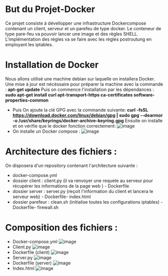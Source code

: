 # But du Projet-Docker
Ce projet consiste à dévellopper une infrastructure Dockercompose contenant un client, serveur et un parefeu de type docker. Le conteneur de type pare-feu va pouvoir lancer une image et des règles SHELL. L'implémentation des règles va se faire avec les règles postroutung en employant les iptables.

# Installation de Docker
Nous allons utilisé une machine debian sur laquelle on installera Docker. Une mise à jour est nécéssaire pour préparer la machine avec la commande : **apt-get update**
Puis on commence l'installation par les dépendances : **sudo apt-get install  curl apt-transport-https ca-certificates software-properties-common**
- Puis On ajoute la clé GPG avec la commande suivante: **curl -fsSL https://download.docker.com/linux/debian/gpg |  sudo gpg --dearmor -o /usr/share/keyrings/docker-archive-keyring.gpg**
Ensuite on installe et on vérifie que le docker fonction correctement:
![image](https://user-images.githubusercontent.com/66318278/170119519-50452215-9275-4aca-955d-0cb29ef3b3fa.png)
- On installe un Docker compose : 
![image](https://user-images.githubusercontent.com/66318278/170121369-5e51a985-e377-41c8-91ff-f7d6d9969651.png)
# Architecture des fichiers : 
On disposera d'un repository contenant l'architecture suivante :
- docker-compose.yml
- dossier client : client.py (il va renvoyer une requete au serveur pour récupérer les informations de la page web ) - Dockerfile 
- dossier server : server.py (reçoit l'information du client et lancera le serveur web) - Dockerfile- index.html
- dossier parefeur : clean.sh (initialise toutes les configurations iptables) - Dockerfile- firewall.sh 
# Composition des fichiers :
  - Docker-compose.yml 
 ![image](https://user-images.githubusercontent.com/66318278/170126786-f854dd1e-61e6-4b7b-af82-feb03075b403.png)
- Client.py
![image](https://user-images.githubusercontent.com/66318278/170127296-75800181-ad6b-4425-840b-329a0f24dadf.png)
- Dockerfile (client)
![image](https://user-images.githubusercontent.com/66318278/170127423-8ea9171d-fba2-4083-9919-555e31d4aba9.png)
- Server.py
![image](https://user-images.githubusercontent.com/66318278/170127893-224eba97-c9f2-494b-9931-ac7bf641c3d9.png)
- Dockerfile (server)
![image](https://user-images.githubusercontent.com/66318278/170127970-8809099a-85cf-4b64-94f4-d05ba1611bcf.png)
- Index.html
![image](https://user-images.githubusercontent.com/66318278/170128275-cb3035f6-f0d7-458e-a62e-b75114b15d84.png)
